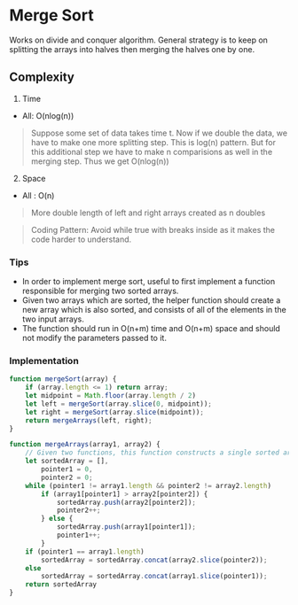 # Merge Sort
Works on divide and conquer algorithm. General strategy is to keep on splitting the arrays into halves then merging the halves one by one.

## Complexity
1. Time
* All: O(nlog(n))
> Suppose some set of data takes time t. Now if we double the data, we have to make one more splitting step. This is log(n) pattern. But for this additional step we have to make n comparisions as well in the merging step. Thus we get O(nlog(n))

2. Space
* All : O(n)
> More double length of left and right arrays created as n doubles

> Coding Pattern: Avoid while true with breaks inside as it makes the code harder to understand.

### Tips
- In order to implement merge sort, useful to first implement a function responsible for merging two sorted arrays.
- Given two arrays which are sorted, the helper function should create a new array which is also sorted, and consists of all of the elements in the two input arrays.
- The function should run in O(n+m) time and O(n+m) space and should not modify the parameters passed to it. 

### Implementation
```javascript
function mergeSort(array) {
    if (array.length <= 1) return array;
    let midpoint = Math.floor(array.length / 2)
    let left = mergeSort(array.slice(0, midpoint));
    let right = mergeSort(array.slice(midpoint));
    return mergeArrays(left, right);
}

function mergeArrays(array1, array2) {
    // Given two functions, this function constructs a single sorted array
    let sortedArray = [],
        pointer1 = 0,
        pointer2 = 0;
    while (pointer1 != array1.length && pointer2 != array2.length)
        if (array1[pointer1] > array2[pointer2]) {
            sortedArray.push(array2[pointer2]);
            pointer2++;
        } else {
            sortedArray.push(array1[pointer1]);
            pointer1++;
        }
    if (pointer1 == array1.length)
        sortedArray = sortedArray.concat(array2.slice(pointer2));
    else
        sortedArray = sortedArray.concat(array1.slice(pointer1));
    return sortedArray
}
```
